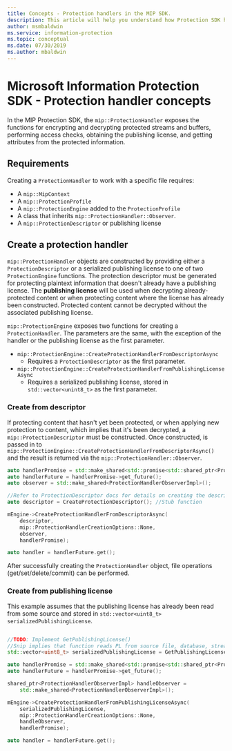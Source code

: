 ```yaml
---
title: Concepts - Protection handlers in the MIP SDK.
description: This article will help you understand how Protection SDK handlers are created and used for calling operations.
author: msmbaldwin
ms.service: information-protection
ms.topic: conceptual
ms.date: 07/30/2019
ms.author: mbaldwin
---
```

# Microsoft Information Protection SDK - Protection handler concepts

In the MIP Protection SDK, the `mip::ProtectionHandler` exposes the functions for encrypting and decrypting protected streams and buffers, performing access checks, obtaining the publishing license, and getting attributes from the protected information.

## Requirements

Creating a `ProtectionHandler` to work with a specific file requires:

- A `mip::MipContext`
- A `mip::ProtectionProfile`
- A `mip::ProtectionEngine` added to the `ProtectionProfile`
- A class that inherits `mip::ProtectionHandler::Observer`.
- A `mip::ProtectionDescriptor` or publishing license

## Create a protection handler

`mip::ProtectionHandler` objects are constructed by providing either a `ProtectionDescriptor` or a serialized publishing license to one of two `ProtectionEngine` functions. The protection descriptor must be generated for protecting plaintext information that doesn't already have a publishing license. The **publishing license** will be used when decrypting already-protected content or when protecting content where the license has already been constructed. Protected content cannot be decrypted without the associated publishing license.

`mip::ProtectionEngine` exposes two functions for creating a `ProtectionHandler`. The parameters are the same, with the exception of the handler or the publishing license as the first parameter.

- `mip::ProtectionEngine::CreateProtectionHandlerFromDescriptorAsync`
  - Requires a `ProtectionDescriptor` as the first parameter.
- `mip::ProtectionEngine::CreateProtectionHandlerFromPublishingLicenseAsync`
  - Requires a serialized publishing license, stored in `std::vector<unint8_t>` as the first parameter.

### Create from descriptor

If protecting content that hasn't yet been protected, or when applying new protection to content, which implies that it's been decrypted, a `mip::ProtectionDescriptor` must be constructed. Once constructed, is passed in to `mip::ProtectionEngine::CreateProtectionHandlerFromDescriptorAsync()` and the result is returned via the `mip::ProtectionHandler::Observer`.

```cpp
auto handlerPromise = std::make_shared<std::promise<std::shared_ptr<ProtectionHandler>>>();
auto handlerFuture = handlerPromise->get_future();
auto observer = std::make_shared<ProtectionHandlerObserverImpl>();

//Refer to ProtectionDescriptor docs for details on creating the descriptor
auto descriptor = CreateProtectionDescriptor(); //Stub function

mEngine->CreateProtectionHandlerFromDescriptorAsync(
    descriptor,
    mip::ProtectionHandlerCreationOptions::None,
    observer,
    handlerPromise);

auto handler = handlerFuture.get();
```

After successfully creating the `ProtectionHandler` object, file operations (get/set/delete/commit) can be performed.

### Create from publishing license

This example assumes that the publishing license has already been read from some source and stored in `std::vector<uint8_t> serializedPublishingLicense`.

```cpp

//TODO: Implement GetPublishingLicense()
//Snip implies that function reads PL from source file, database, stream, etc.
std::vector<uint8_t> serializedPublishingLicense = GetPublishingLicense(filePath);

auto handlerPromise = std::make_shared<std::promise<std::shared_ptr<ProtectionHandler>>>();
auto handlerFuture = handlerPromise->get_future();

shared_ptr<ProtectionHandlerObserverImpl> handleObserver =
    std::make_shared<ProtectionHandlerObserverImpl>();

mEngine->CreateProtectionHandlerFromPublishingLicenseAsync(
    serializedPublishingLicense,
    mip::ProtectionHandlerCreationOptions::None,
    handleObserver,
    handlerPromise);

auto handler = handlerFuture.get();
```

